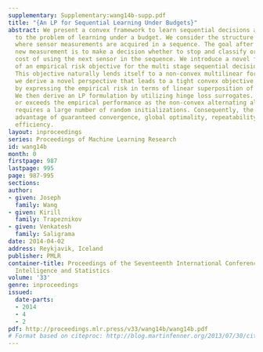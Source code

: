 ```yaml
---
supplementary: Supplementary:wang14b-supp.pdf
title: "{An LP for Sequential Learning Under Budgets}"
abstract: We present a convex framework to learn sequential decisions and apply this
  to the problem of learning under a budget. We consider the structure proposed [1],
  where sensor measurements are acquired in a sequence. The goal after acquiring each
  new measurement is to make a decision whether to stop and classify or to pay the
  cost of using the next sensor in the sequence. We introduce a novel formulation
  of an empirical risk objective for the multi stage sequential decision problem.
  This objective naturally lends itself to a non-convex multilinear formulation. Nevertheless,
  we derive a novel perspective that leads to a tight convex objective. This is accomplished
  by expressing the empirical risk in terms of linear superposition of indicator functions.
  We then derive an LP formulation by utilizing hinge loss surrogates. Our LP achieves
  or exceeds the empirical performance as the non-convex alternating algorithm that
  requires a large number of random initializations. Consequently, the LP has the
  advantage of guaranteed convergence, global optimality, repeatability and computation
  efficiency.
layout: inproceedings
series: Proceedings of Machine Learning Research
id: wang14b
month: 0
firstpage: 987
lastpage: 995
page: 987-995
sections: 
author:
- given: Joseph
  family: Wang
- given: Kirill
  family: Trapeznikov
- given: Venkatesh
  family: Saligrama
date: 2014-04-02
address: Reykjavik, Iceland
publisher: PMLR
container-title: Proceedings of the Seventeenth International Conference on Artificial
  Intelligence and Statistics
volume: '33'
genre: inproceedings
issued:
  date-parts:
  - 2014
  - 4
  - 2
pdf: http://proceedings.mlr.press/v33/wang14b/wang14b.pdf
# Format based on citeproc: http://blog.martinfenner.org/2013/07/30/citeproc-yaml-for-bibliographies/
---
```

